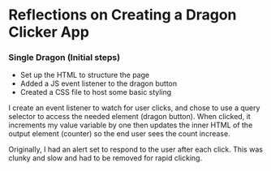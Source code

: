 <h1>Reflections on Creating a Dragon Clicker App</h1>

<h3>Single Dragon (Initial steps)</h3>
<ul>
  <li>Set up the HTML to structure the page</li>
  <li>Added a JS event listener to the dragon button</li>
  <li>Created a CSS file to host some basic styling</li>
</ul>
<p>
I create an event listener to watch for user clicks, and chose to use a query selector to access the needed element (dragon button). When clicked,
it increments my value variable by one then updates the inner HTML of the output element (counter) so the end user sees the count increase. 

Originally, I had an alert set to respond to the user after each click. This was clunky and slow and had to be removed for rapid clicking.
</p>
